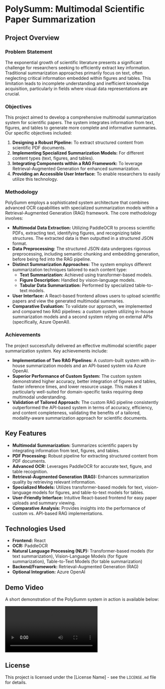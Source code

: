 # PolySumm: Multimodal Scientific Paper Summarization

## Project Overview

### Problem Statement
The exponential growth of scientific literature presents a significant challenge for researchers seeking to efficiently extract key information. Traditional summarization approaches primarily focus on text, often neglecting critical information embedded within figures and tables. This limitation leads to incomplete understanding and inefficient knowledge acquisition, particularly in fields where visual data representations are crucial.

### Objectives
This project aimed to develop a comprehensive multimodal summarization system for scientific papers. The system integrates information from text, figures, and tables to generate more complete and informative summaries. Our specific objectives included:

1.  **Designing a Robust Pipeline:** To extract structured content from scientific PDF documents.
2.  **Implementing Specialized Summarization Models:** For different content types (text, figures, and tables).
3.  **Integrating Components within a RAG Framework:** To leverage Retrieval-Augmented Generation for enhanced summarization.
4.  **Providing an Accessible User Interface:** To enable researchers to easily utilize this technology.

### Methodology
PolySumm employs a sophisticated system architecture that combines advanced OCR capabilities with specialized summarization models within a Retrieval-Augmented Generation (RAG) framework. The core methodology involves:

*   **Multimodal Data Extraction:** Utilizing PaddleOCR to process scientific PDFs, extracting text, identifying figures, and recognizing table structures. The extracted data is then outputted in a structured JSON format.
*   **Data Preprocessing:** The structured JSON data undergoes rigorous preprocessing, including semantic chunking and embedding generation, before being fed into the RAG pipeline.
*   **Distinct Summarization Approaches:** The system employs different summarization techniques tailored to each content type:
    *   **Text Summarization:** Achieved using transformer-based models.
    *   **Figure Description:** Handled by vision-language models.
    *   **Tabular Data Summarization:** Performed by specialized table-to-text models.
*   **User Interface:** A React-based frontend allows users to upload scientific papers and view the generated multimodal summaries.
*   **Comparative Evaluation:** To validate our approach, we implemented and compared two RAG pipelines: a custom system utilizing in-house summarization models and a second system relying on external APIs (specifically, Azure OpenAI).

### Achievements
The project successfully delivered an effective multimodal scientific paper summarization system. Key achievements include:

*   **Implementation of Two RAG Pipelines:** A custom-built system with in-house summarization models and an API-based system via Azure OpenAI.
*   **Superior Performance of Custom System:** The custom system demonstrated higher accuracy, better integration of figures and tables, faster inference times, and lower resource usage. This makes it particularly well-suited for domain-specific tasks requiring deep multimodal understanding.
*   **Validation of Tailored Approach:** The custom RAG pipeline consistently outperformed the API-based system in terms of accuracy, efficiency, and content completeness, validating the benefits of a tailored, modality-aware summarization approach for scientific documents.

## Key Features

*   **Multimodal Summarization:** Summarizes scientific papers by integrating information from text, figures, and tables.
*   **PDF Processing:** Robust pipeline for extracting structured content from PDF documents.
*   **Advanced OCR:** Leverages PaddleOCR for accurate text, figure, and table recognition.
*   **Retrieval-Augmented Generation (RAG):** Enhances summarization quality by retrieving relevant information.
*   **Specialized Models:** Utilizes transformer-based models for text, vision-language models for figures, and table-to-text models for tables.
*   **User-Friendly Interface:** Intuitive React-based frontend for easy paper uploads and summary viewing.
*   **Comparative Analysis:** Provides insights into the performance of custom vs. API-based RAG implementations.

## Technologies Used

*   **Frontend:** React
*   **OCR:** PaddleOCR
*   **Natural Language Processing (NLP):** Transformer-based models (for text summarization), Vision-Language Models (for figure summarization), Table-to-Text Models (for table summarization)
*   **Backend/Framework:** Retrieval-Augmented Generation (RAG)
*   **Optional Integration:** Azure OpenAI

## Demo Video

A short demonstration of the PolySumm system in action is available below:

[//]: # (Placeholder for demo video)

<video src="PolySumm - Demo.mp4" controls title="PolySumm Demo"></video>

## License

This project is licensed under the [License Name] - see the `LICENSE.md` file for details.


